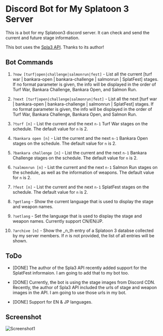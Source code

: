 # Discord Bot for My Splatoon 3 Server

This is a bot for my Splatoon3 discord server. It can check and send the current and future stage information.

This bot uses the [Spla3 API](https://spla3.yuu26.com/). Thanks to its author!

## Bot Commands

1. `?now [turf|open|challenge|salmonrun|fest]` - List all the current [turf war | bankara-open | bankara-challenge | salmonrun | SplatFest] stages. If no format parameter is given, the info will be displayed in the order of Turf War, Bankara Challenge, Bankara Open, and Salmon Run.

2. `?next [turf|open|challenge|salmonrun|fest]` - List all the next [turf war | bankara-open | bankara-challenge | salmonrun | SplatFest] stages. If no format parameter is given, the info will be displayed in the order of Turf War, Bankara Challenge, Bankara Open, and Salmon Run.

3. `?turf [n]` - List the current and the next `n-1` Turf War stages on the schedule. The default value for `n` is 2.

4. `?bankara open [n]` -  List the current and the next `n-1` Bankara Open stages on the schedule. The default value for `n` is 2.

5. `?bankara challenge [n]` - List the current and the next `n-1` Bankara Challenge stages on the schedule. The default value for `n` is 2.

6. `?salmonrun [n]` - List the current and the next `n-1` Salmon Run stages on the schedule, as well as the information of weapons. The default value for `n` is 2.

7. `?fest [n]` - List the current and the next `n-1` SplatFest stages on the schedule. The default value for `n` is 2.

8. `?getlang` - Show the current language that is used to display the stage and weapon names.

9. `?setlang` - Set the language that is used to display the stage and weapon names. Currently support CN/EN/JP.

10. `?archive [n]` - Show the _n_th entry of a Splatoon 3 databse collected by my server members. If _n_ is not provided, the list of all entries will be shown.

## ToDo

- [DONE] The author of the Spla3 API recently added support for the SplatFest informaion. I am going to add that to my bot too.

- [DONE] Currently, the bot is using the stage images from Discord CDN. Recently, the author of Spla3 API included the urls of stage and weapon images in the API. I am going to use those urls in my bot.

- [DONE] Support for EN & JP languages.

## Screenshot

![Screenshot1](https://zian999.github.io/images/posts/2022/sp3bot-screenshot1.jpg)
